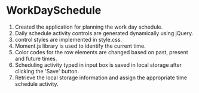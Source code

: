 # WorkDaySchedule

1. Created the application for planning the work day schedule.
2. Daily schedule activity controls are generated dynamically using jQuery.
3. control styles are implemented in style.css.
4. Moment.js library is used to identify the current time.
5. Color codes for the row elements are changed based on past, present and future times.
6. Scheduling activity typed in input box is saved in local storage after clicking the 'Save' button.
7. Retrieve the local storage information and assign the appropriate time schedule activity.
